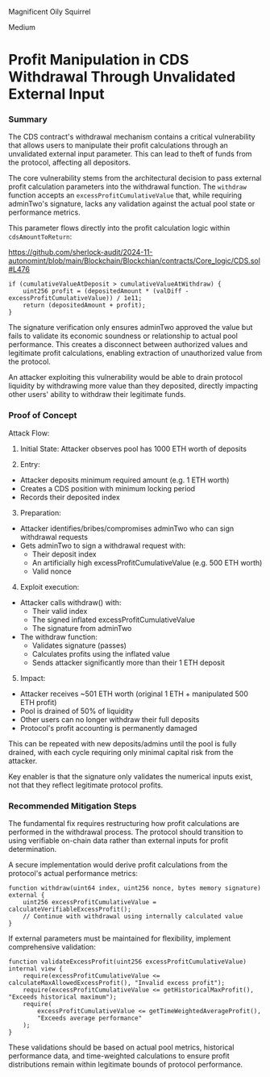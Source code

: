 Magnificent Oily Squirrel

Medium

# Profit Manipulation in CDS Withdrawal Through Unvalidated External Input

### Summary

The CDS contract's withdrawal mechanism contains a critical vulnerability that allows users to manipulate their profit calculations through an unvalidated external input parameter. This can lead to theft of funds from the protocol, affecting all depositors.

The core vulnerability stems from the architectural decision to pass external profit calculation parameters into the withdrawal function. The `withdraw` function accepts an `excessProfitCumulativeValue` that, while requiring adminTwo's signature, lacks any validation against the actual pool state or performance metrics.

This parameter flows directly into the profit calculation logic within `cdsAmountToReturn`:

https://github.com/sherlock-audit/2024-11-autonomint/blob/main/Blockchain/Blockchian/contracts/Core_logic/CDS.sol#L476

```solidity
if (cumulativeValueAtDeposit > cumulativeValueAtWithdraw) {
    uint256 profit = (depositedAmount * (valDiff - excessProfitCumulativeValue)) / 1e11;
    return (depositedAmount + profit);
}
```

The signature verification only ensures adminTwo approved the value but fails to validate its economic soundness or relationship to actual pool performance. This creates a disconnect between authorized values and legitimate profit calculations, enabling extraction of unauthorized value from the protocol.

An attacker exploiting this vulnerability would be able to drain protocol liquidity by withdrawing more value than they deposited, directly impacting other users' ability to withdraw their legitimate funds.

### Proof of Concept

Attack Flow:
1. Initial State: Attacker observes pool has 1000 ETH worth of deposits

2. Entry:
- Attacker deposits minimum required amount (e.g. 1 ETH worth)
- Creates a CDS position with minimum locking period
- Records their deposited index

3. Preparation:
- Attacker identifies/bribes/compromises adminTwo who can sign withdrawal requests
- Gets adminTwo to sign a withdrawal request with:
  - Their deposit index
  - An artificially high excessProfitCumulativeValue (e.g. 500 ETH worth)
  - Valid nonce

4. Exploit execution:
- Attacker calls withdraw() with:
  - Their valid index
  - The signed inflated excessProfitCumulativeValue 
  - The signature from adminTwo
- The withdraw function:
  - Validates signature (passes)
  - Calculates profits using the inflated value
  - Sends attacker significantly more than their 1 ETH deposit

5. Impact:
- Attacker receives ~501 ETH worth (original 1 ETH + manipulated 500 ETH profit)
- Pool is drained of 50% of liquidity
- Other users can no longer withdraw their full deposits
- Protocol's profit accounting is permanently damaged

This can be repeated with new deposits/admins until the pool is fully drained, with each cycle requiring only minimal capital risk from the attacker.

Key enabler is that the signature only validates the numerical inputs exist, not that they reflect legitimate protocol profits.

### Recommended Mitigation Steps

The fundamental fix requires restructuring how profit calculations are performed in the withdrawal process. The protocol should transition to using verifiable on-chain data rather than external inputs for profit determination.

A secure implementation would derive profit calculations from the protocol's actual performance metrics:

```solidity
function withdraw(uint64 index, uint256 nonce, bytes memory signature) external {
    uint256 excessProfitCumulativeValue = calculateVerifiableExcessProfit();
    // Continue with withdrawal using internally calculated value
}
```

If external parameters must be maintained for flexibility, implement comprehensive validation:

```solidity
function validateExcessProfit(uint256 excessProfitCumulativeValue) internal view {
    require(excessProfitCumulativeValue <= calculateMaxAllowedExcessProfit(), "Invalid excess profit");
    require(excessProfitCumulativeValue <= getHistoricalMaxProfit(), "Exceeds historical maximum");
    require(
        excessProfitCumulativeValue <= getTimeWeightedAverageProfit(),
        "Exceeds average performance"
    );
}
```

These validations should be based on actual pool metrics, historical performance data, and time-weighted calculations to ensure profit distributions remain within legitimate bounds of protocol performance.